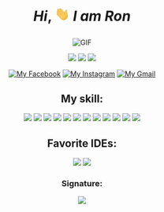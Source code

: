 <h1 align="center">

***Hi***, <img src="https://raw.githubusercontent.com/ABSphreak/ABSphreak/master/gifs/Hi.gif" width="30px">  ***I am Ron***
</h1>

<div align="center">
<img  alt="GIF" src="https://i.pinimg.com/originals/9e/a7/2e/9ea72ef078139ced289852e8a4ea0c5c.gif" width = 200/> </div>
<p align="center"><img src="https://readme-typing-svg.herokuapp.com/?width=320&lines=Mobile+Application+Developer">
                <img src="https://readme-typing-svg.herokuapp.com/?width=390&lines=Artificial+Intelligence+Researcher">
                <img  src="https://readme-typing-svg.herokuapp.com/?width=300&lines=Website+Developer">
</p>
<div align="center">

[![My Facebook](https://img.shields.io/badge/Facebook-00B2FF?style=for-the-badge&logo=Facebook&logoColor=white)](https://www.facebook.com/profile.php?id=100027987518576)
[![My Instagram](https://img.shields.io/badge/Instagram-%23E4405F?style=for-the-badge&logo=instagram&logoColor=white)](https://www.instagram.com/m57.m75/?igshid=MzNlNGNkZWQ4Mg%3D%3D&fbclid=IwAR1Lzup3IS90SEZId7G_u9lz5F7tq9Sq2LRHqlfrWgQM2xsZHIHhKMgwv6Q)
[![My Gmail](https://img.shields.io/badge/gmail-%23D14836.svg?&style=for-the-badge&logo=gmail&logoColor=white)](rontt.21it@vku.udn.vn)


## My skill:
  <div> <img src = "https://img.shields.io/badge/C%2B%2B-00599C?style=for-the-badge&logo=c%2B%2B&logoColor=white"> <img src = "https://img.shields.io/badge/Java-ED8B00?style=for-the-badge&logo=java&logoColor=white"> <img src = "https://img.shields.io/badge/JavaScript-323330?style=for-the-badge&logo=javascript&logoColor=F7DF1E"> <img src = "https://img.shields.io/badge/HTML5-E34F26?style=for-the-badge&logo=html5&logoColor=white"> <img src = "https://img.shields.io/badge/CSS3-1572B6?style=for-the-badge&logo=css3&logoColor=white"> <img src ="https://img.shields.io/badge/PHP-AEB2D5?style=for-the-badge&logo=php&logoColor=white%22"> <img src = "https://img.shields.io/badge/Python-FFD43B?style=for-the-badge&logo=python&logoColor=darkgreen"> <img src = "https://img.shields.io/badge/React_Native-20232A?style=for-the-badge&logo=react&logoColor=61DAFB"> <img src = "https://img.shields.io/badge/GIT-E44C30?style=for-the-badge&logo=git&logoColor=white"> <img src = "https://img.shields.io/badge/MySQL-005C84?style=for-the-badge&logo=mysql&logoColor=white"> <img src = "https://img.shields.io/badge/firebase-ffca28?style=for-the-badge&logo=firebase&logoColor=black"> <img src="https://img.shields.io/badge/-Markdown-05122A?style=for-the-badge&logo=markdown"> </div>

## Favorite IDEs:
<div> <img src = "https://img.shields.io/badge/Visual_Studio_Code-0078D4?style=for-the-badge&logo=visual%20studio%20code&logoColor=white">  <img src="https://img.shields.io/badge/Pycharm-092E20?style=for-the-badge&logo=pycharm&logoColor=9ACD32"> </div>


### Signature:

<img src="https://img.shields.io/badge/R%C3%B4ndeptraicute6mui-EE4C2C?style=for-the-badge&logo=&logoColor=white">
</div>